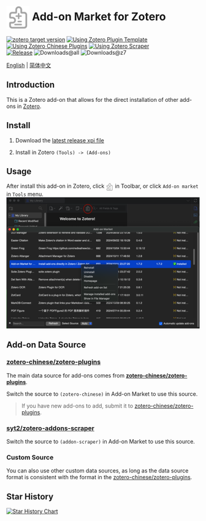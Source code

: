 # <img align="center" src="addon/content/icons/favicon.svg" width=60/> Add-on Market for Zotero

[![zotero target version](https://img.shields.io/badge/Zotero-7-green?style=flat-square&logo=zotero&logoColor=CC2936)](https://www.zotero.org)
[![Using Zotero Plugin Template](https://img.shields.io/badge/Using-Zotero%20Plugin%20Template-blue?style=flat-square&logo=github)](https://github.com/windingwind/zotero-plugin-template)
[![Using Zotero Chinese Plugins](https://img.shields.io/badge/Using-Zotero%20Chinese%20Plugins-blue?style=flat-square&logo=github)](https://github.com/zotero-chinese/zotero-plugins)
[![Using Zotero Scraper](https://img.shields.io/badge/Using-Zotero%20Addons%20Scraper-blue?style=flat-square&logo=github)](https://github.com/syt2/zotero-addons-scraper)  
[![Release](https://img.shields.io/github/v/release/syt2/zotero-addons?style=flat-square&logo=github&color=red)](https://github.com/syt2/zotero-addons/releases/latest)
![Downloads@all](https://img.shields.io/github/downloads/syt2/zotero-addons/total?style=flat-square&logo=github&label=downloads@all)
![Downloads@z7](https://img.shields.io/github/downloads/syt2/zotero-addons/latest/total?style=flat-square&logo=github&label=downloads@z7)

[English](README.md) | [简体中文](doc/README-CN.md)

## Introduction
This is a Zotero add-on that allows for the direct installation of other add-ons in [Zotero](https://www.zotero.org).

## Install

1. Download the [latest release xpi file](https://github.com/syt2/zotero-addons/releases/latest/download/zotero-addons.xpi)

2. Install in Zotero `(Tools) -> (Add-ons)`

## Usage

After install this add-on in Zotero, click <img align="center" src="addon/content/icons/favicon.svg" width=20/> in Toolbar, or click `Add-on market` in `Tools` menu.
<img align="center" src="doc/screenshot.png" width=600/>

## Add-on Data Source

### [zotero-chinese/zotero-plugins](https://github.com/zotero-chinese/zotero-plugins)

The main data source for add-ons comes from **[zotero-chinese/zotero-plugins](https://github.com/zotero-chinese/zotero-plugins)**.

Switch the source to `(zotero-chinese)` in Add-on Market to use this source.

> If you have new add-ons to add, submit it to [zotero-chinese/zotero-plugins](https://github.com/zotero-chinese/zotero-plugins).

### [syt2/zotero-addons-scraper](https://github.com/syt2/zotero-addons-scraper)

Switch the source to `(addon-scraper)` in Add-on Market to use this source.

### Custom Source

You can also use other custom data sources, as long as the data source format is consistent with the format in the [zotero-chinese/zotero-plugins](https://github.com/zotero-chinese/zotero-plugins).

## Star History

<a href="https://star-history.com/#syt2/zotero-addons&Timeline">
  <picture>
    <source media="(prefers-color-scheme: dark)" srcset="https://api.star-history.com/svg?repos=syt2/zotero-addons&type=Timeline&theme=dark" />
    <source media="(prefers-color-scheme: light)" srcset="https://api.star-history.com/svg?repos=syt2/zotero-addons&type=Timeline" />
    <img alt="Star History Chart" src="https://api.star-history.com/svg?repos=syt2/zotero-addons&type=Timeline" />
  </picture>
</a>

